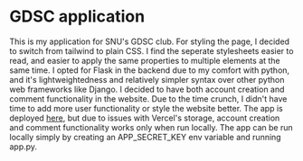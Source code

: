 # GDSC application

This is my application for SNU's GDSC club. 
For styling the page, I decided to switch from tailwind to plain CSS. I find the seperate stylesheets easier to read, and easier to apply the same properties to multiple elements at the same time.
I opted for Flask in the backend due to my comfort with python, and it's lightweightedness and relatively simpler syntax over other python web frameworks like Django.
I decided to have both account creation and comment functionality in the website. Due to the time crunch, I didn't have time to add more user functionality or style the website better.
The app is deployed [here](https://gdsc-application-39f80c1wc-dr-diamonds-projects.vercel.app/), but due to issues with Vercel's storage, account creation and comment functionality works only when run locally. The app can be run locally simply by creating an APP_SECRET_KEY env variable and running app.py.
